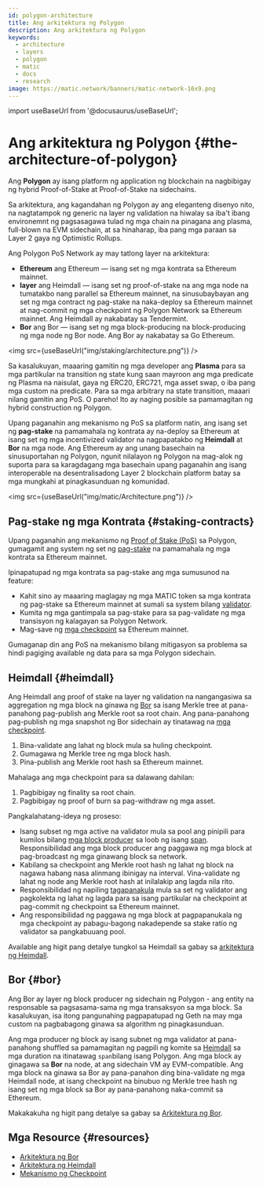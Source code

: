 ```yaml
---
id: polygon-architecture
title: Ang arkitektura ng Polygon
description: Ang arkitektura ng Polygon
keywords:
  - architecture
  - layers
  - polygon
  - matic
  - docs
  - research
image: https://matic.network/banners/matic-network-16x9.png
---
```

import useBaseUrl from '@docusaurus/useBaseUrl';

# Ang arkitektura ng Polygon {#the-architecture-of-polygon}

Ang **Polygon** ay isang platform ng application ng blockchain na nagbibigay ng hybrid Proof-of-Stake at Proof-of-Stake na sidechains.

Sa arkitektura, ang kagandahan ng Polygon ay ang eleganteng disenyo nito, na nagtatampok ng generic na layer ng validation na hiwalay sa iba't ibang environemnt ng pagsasagawa tulad ng mga chain na pinagana ang plasma, full-blown na EVM sidechain, at sa hinaharap, iba pang mga paraan sa Layer 2 gaya ng Optimistic Rollups.

Ang Polygon PoS Network ay may tatlong layer na arkitektura:

* **Ethereum** ang Ethereum — isang set ng mga kontrata sa Ethereum mainnet.
* **layer** ang Heimdall — isang set ng proof-of-stake na ang mga node na tumatakbo nang parallel sa Ethereum mainnet, na sinusubaybayan ang set ng mga contract ng pag-stake na naka-deploy sa Ethereum mainnet at nag-commit ng mga checkpoint ng Polygon Network sa Ethereum mainnet. Ang Heimdall ay nakabatay sa Tendermint.
* **Bor** ang Bor — isang set ng mga block-producing na block-producing ng mga node ng Bor node. Ang Bor ay nakabatay sa Go Ethereum.

<img src={useBaseUrl("img/staking/architecture.png")} />

Sa kasalukuyan, maaaring gamitin ng mga developer ang **Plasma** para sa mga partikular na transition ng state kung saan mayroon ang mga predicate ng Plasma
na naisulat, gaya ng ERC20, ERC721, mga asset swap, o iba pang mga custom na predicate. Para sa mga arbitrary na state transition,
maaari nilang gamitin ang PoS. O pareho! Ito ay naging posible sa pamamagitan ng hybrid construction ng Polygon.

Upang paganahin ang mekanismo ng PoS sa platform natin, ang isang set ng **pag-stake** na pamamahala ng kontrata ay na-deploy sa
Ethereum at isang set ng mga incentivized validator na nagpapatakbo ng **Heimdall** at **Bor** na mga node. Ang Ethereum ay
ang unang basechain na sinusuportahan ng Polygon, ngunit nilalayon ng Polygon na mag-alok ng suporta para sa karagdagang mga basechain upang
paganahin ang isang interoperable na desentralisadong Layer 2 blockchain platform batay sa mga mungkahi at pinagkasunduan ng komunidad.

<img src={useBaseUrl("img/matic/Architecture.png")} />

## Pag-stake ng mga Kontrata {#staking-contracts}

Upang paganahin ang mekanismo ng [Proof of Stake (PoS)](docs/home/polygon-basics/what-is-proof-of-stake) sa Polygon,
gumagamit ang system ng set ng [pag-stake](/docs/maintain/glossary#staking) na pamamahala ng mga kontrata sa Ethereum mainnet.

Ipinapatupad ng mga kontrata sa pag-stake ang mga sumusunod na feature:

* Kahit sino ay maaaring maglagay ng mga MATIC token sa mga kontrata ng pag-stake sa Ethereum mainnet at sumali sa system bilang [validator](/docs/maintain/glossary#validator).
* Kumita ng mga gantimpala sa pag-stake para sa pag-validate ng mga transisyon ng kalagayan sa Polygon Network.
* Mag-save ng [mga checkpoint](/docs/maintain/glossary#checkpoint-transaction) sa Ethereum mainnet.

Gumaganap din ang PoS na mekanismo bilang mitigasyon sa problema sa hindi pagiging available ng data para sa mga Polygon sidechain.

## Heimdall {#heimdall}

Ang Heimdall ang proof of stake na layer ng validation na nangangasiwa sa aggregation ng mga block na ginawa
ng [Bor](/docs/maintain/glossary#bor) sa isang Merkle tree at pana-panahong pag-publish ang Merkle root sa
root chain. Ang pana-panahong pag-publish ng mga snapshot ng Bor sidechain ay tinatawag na [mga checkpoint](/docs/maintain/glossary#checkpoint-transaction).

1. Bina-validate ang lahat ng block mula sa huling checkpoint.
2. Gumagawa ng Merkle tree ng mga block hash.
3. Pina-publish ang Merkle root hash sa Ethereum mainnet.

Mahalaga ang mga checkpoint para sa dalawang dahilan:

1. Pagbibigay ng finality sa root chain.
2. Pagbibigay ng proof of burn sa pag-withdraw ng mga asset.

Pangkalahatang-ideya ng proseso:

* Isang subset ng mga active na validator mula sa pool ang pinipili para kumilos bilang [mga block producer](/docs/maintain/glossary#block-producer) sa loob ng isang [span](/docs/maintain/glossary#span). Responsibilidad ang mga block producer ang paggawa ng mga block at pag-broadcast ng mga ginawang block sa network.
* Kabilang sa checkpoint ang Merkle root hash ng lahat ng block na nagawa habang nasa alinmang ibinigay na interval. Vina-validate ng lahat ng node ang Merkle root hash at inilalakip ang lagda nila rito.
* Responsibilidad ng napiling [tagapanakula](/docs/maintain/glossary#proposer) mula sa set ng validator ang pagkolekta ng lahat ng lagda para sa isang partikular na checkpoint at pag-commit ng checkpoint sa Ethereum mainnet.
* Ang responsibilidad ng paggawa ng mga block at pagpapanukala ng mga checkpoint ay pabagu-bagong nakadepende sa stake ratio ng validator sa pangkabuuang pool.

Available ang higit pang detalye tungkol sa Heimdall sa gabay sa [arkitektura ng Heimdall](/docs/pos/heimdall/overview).

## Bor {#bor}

Ang Bor ay layer ng block producer ng sidechain ng Polygon - ang entity na responsable sa pagsasama-sama ng mga transaksyon sa mga block. Sa kasalukuyan, isa itong pangunahing pagpapatupad ng Geth na may mga custom na pagbabagong ginawa sa algorithm ng pinagkasunduan.

Ang mga producer ng block ay isang subnet ng mga validator at pana-panahong shuffled sa pamamagitan ng pagpili ng komite sa [Heimdall](/docs/maintain/glossary#heimdall) sa mga duration na itinatawag `span`bilang isang Polygon. Ang mga block ay ginagawa sa **Bor** na node, at ang sidechain VM ay EVM-compatible.
Ang mga block na ginawa sa Bor ay pana-panahon ding bina-validate ng mga Heimdall node, at isang checkpoint na binubuo
ng Merkle tree hash ng isang set ng mga block sa Bor ay pana-panahong naka-commit sa Ethereum.

Makakakuha ng higit pang detalye sa gabay sa [Arkitektura ng Bor](/docs/pos/bor/overview).

## Mga Resource {#resources}

* [Arkitektura ng Bor](https://wiki.polygon.technology/docs/pos/bor)
* [Arkitektura ng Heimdall](https://forum.polygon.technology/t/matic-system-overview-heimdall/8323)
* [Mekanismo ng Checkpoint](https://forum.polygon.technology/t/checkpoint-mechanism-on-heimdall/7160)
